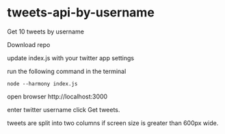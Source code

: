 # tweets-api-by-username
Get 10 tweets by username

Download repo 

update index.js with your twitter app settings

run the following command in the terminal 

```
node --harmony index.js
```

open browser http://localhost:3000

enter twitter username click Get tweets.

tweets are split into two columns if screen size is greater than 600px wide.


